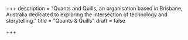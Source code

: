 +++
description = "Quants and Quills, an organisation based in Brisbane, Australia dedicated to exploring the intersection of technology and storytelling."
title = "Quants & Quills"
draft = false

+++
